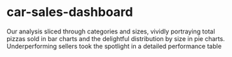 # car-sales-dashboard
Our analysis sliced through categories and sizes, vividly portraying total pizzas sold in bar charts and the delightful distribution by size in pie charts. Underperforming sellers took the spotlight in a detailed performance table 
